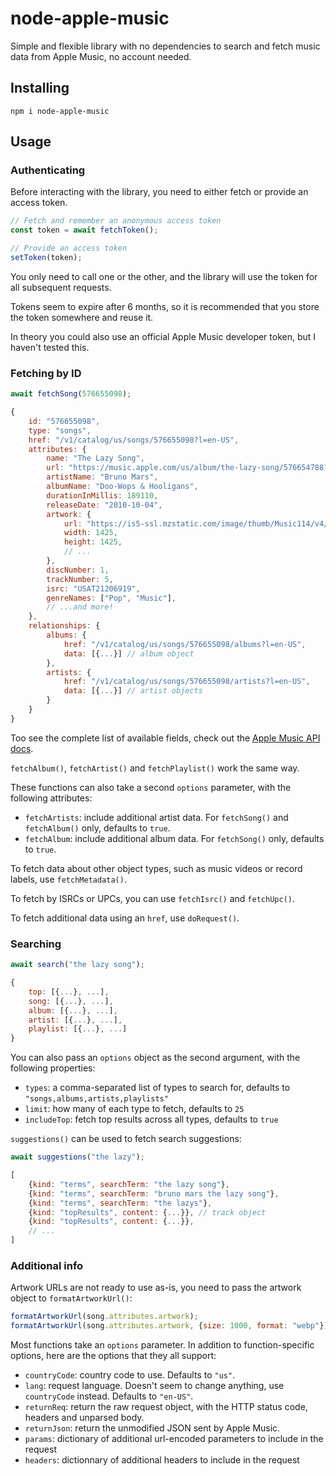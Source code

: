 # node-apple-music

Simple and flexible library with no dependencies to search and fetch music data from Apple Music, no account needed.

## Installing

```
npm i node-apple-music
```

## Usage

### Authenticating

Before interacting with the library, you need to either fetch or provide an access token.

```js
// Fetch and remember an anonymous access token
const token = await fetchToken();

// Provide an access token
setToken(token);
```

You only need to call one or the other, and the library will use the token for all subsequent requests.

Tokens seem to expire after 6 months, so it is recommended that you store the token somewhere and reuse it.

In theory you could also use an official Apple Music developer token, but I haven't tested this.


### Fetching by ID

```js
await fetchSong(576655098);

{
    id: "576655098",
    type: "songs",
    href: "/v1/catalog/us/songs/576655098?l=en-US",
    attributes: {
        name: "The Lazy Song",
        url: "https://music.apple.com/us/album/the-lazy-song/576654788?i=576655098",
        artistName: "Bruno Mars",
        albumName: "Doo-Wops & Hooligans",
        durationInMillis: 189110,
        releaseDate: "2010-10-04",
        artwork: {
            url: "https://is5-ssl.mzstatic.com/image/thumb/Music114/v4/52/b1/45/52b1452b-229e-78db-231b-7b43fa0077cc/075679956491.jpg/{w}x{h}bb.jpg",
            width: 1425,
            height: 1425,
            // ...
        },
        discNumber: 1,
        trackNumber: 5,
        isrc: "USAT21206919",
        genreNames: ["Pop", "Music"],
        // ...and more!
    },
    relationships: {
        albums: {
            href: "/v1/catalog/us/songs/576655098/albums?l=en-US",
            data: [{...}] // album object
        },
        artists: {
            href: "/v1/catalog/us/songs/576655098/artists?l=en-US",
            data: [{...}] // artist objects
        }
    }
}
```

Too see the complete list of available fields, check out the [Apple Music API docs](https://developer.apple.com/documentation/applemusicapi/songs/attributes).

`fetchAlbum()`, `fetchArtist()` and `fetchPlaylist()` work the same way.

These functions can also take a second `options` parameter, with the following attributes:
* `fetchArtists`: include additional artist data. For `fetchSong()` and `fetchAlbum()` only, defaults to `true`.
* `fetchAlbum`: include additional album data. For `fetchSong()` only, defaults to `true`.

To fetch data about other object types, such as music videos or record labels, use `fetchMetadata()`.

To fetch by ISRCs or UPCs, you can use `fetchIsrc()` and `fetchUpc()`.

To fetch additional data using an `href`, use `doRequest()`.

### Searching

```js
await search("the lazy song");

{
    top: [{...}, ...],
    song: [{...}, ...],
    album: [{...}, ...],
    artist: [{...}, ...],
    playlist: [{...}, ...]
}
```

You can also pass an `options` object as the second argument, with the following properties:
* `types`: a comma-separated list of types to search for, defaults to `"songs,albums,artists,playlists"`
* `limit`: how many of each type to fetch, defaults to `25`
* `includeTop`: fetch top results across all types, defaults to `true`

`suggestions()` can be used to fetch search suggestions:

```js
await suggestions("the lazy");

[
    {kind: "terms", searchTerm: "the lazy song"},
    {kind: "terms", searchTerm: "bruno mars the lazy song"},
    {kind: "terms", searchTerm: "the lazys"},
    {kind: "topResults", content: {...}}, // track object
    {kind: "topResults", content: {...}},
    // ...
]
```

### Additional info

Artwork URLs are not ready to use as-is, you need to pass the artwork object to `formatArtworkUrl()`:

```js
formatArtworkUrl(song.attributes.artwork);
formatArtworkUrl(song.attributes.artwork, {size: 1000, format: "webp"});
```

Most functions take an `options` parameter. In addition to function-specific options, here are the options that they all support:
* `countryCode`: country code to use. Defaults to `"us"`.
* `lang`: request language. Doesn't seem to change anything, use `countryCode` instead. Defaults to `"en-US"`.
* `returnReq`: return the raw request object, with the HTTP status code, headers and unparsed body.
* `returnJson`: return the unmodified JSON sent by Apple Music.
* `params`: dictionary of additional url-encoded parameters to include in the request
* `headers`: dictionnary of additional headers to include in the request


